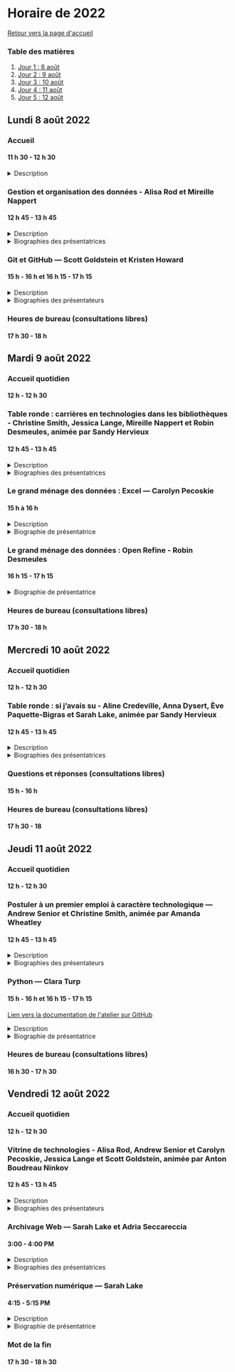 # Horaire de 2022
[Retour vers la page d'accueil](https://code4libmontreal.github.io/Programme-BiblioTECH/)

### Table des matières
1. [Jour 1 : 8 août](#lundi)
2. [Jour 2 : 9 août](#mardi)
3. [Jour 3 : 10 août](#mercredi)
4. [Jour 4 : 11 août](#jeudi)
5. [Jour 5 : 12 août](#vendredi)


## Lundi 8 août 2022 <a name="lundi"></a>

### Accueil
#### 11 h 30 - 12 h 30 <br>

<details>
  <summary>Description</summary>
Présentations, plan de la semaine, procédures pour les heures de bureau et les contenus asynchrones.
  </details>

### Gestion et organisation des données - Alisa Rod et Mireille Nappert
#### 12 h 45 - 13 h 45 <br>
<details>
  <summary>Description</summary>
Cet atelier présentera les meilleures pratiques pour une gestion efficace des données pendant le processus de recherche. Les participant·e·s découvriront des trucs et astuces, ainsi que des exemples, pour mieux organiser les données dans des fichiers et des dossiers, créer une organisation des dossiers et de la documentation README (parfois, LISEZ-MOI) pour une cartographie des arborescences, ainsi que mettre en place une convention de nommage.
      </details>
<details>
  <summary>Biographies des présentatrices</summary>
Alisa Beth Rod, PhD, est experte en gestion des données de recherche à la bibliothèque de l'Université McGill. Elle détient une maîtrise et un doctorat en sciences politiques de la University of California à Santa Barbara, ainsi qu'un baccalauréat en bioéthique de la American Jewish University. Elle est actuallement inscrite au programme de maîtrise en sciences de l'information de McGill. Avant de se joindre à l'équipe de McGill, Alisa a occupé les postes de responsable méthodologique des sondages à Ithaka S+R, puis de directrice associée à la Empirical Reasoning Center au collège Barnard de Columbia University. <br><br>
Mireille Nappert (elle) est archiviste numérique au Service de gestion de l'information institutionnelle et des archives de HEC Montréal depuis 2019. Elle est membre du Groupe de travail sur la GDR du Sous-comité des bibliothèques du Bureau de coopération interuniversitaire; et du Groupe d’experts sur la préservation, du réseau d’experts GDR de l’Alliance de recherche numérique du Canada. Elle est titulaire d'un MLIS de l'Université McGill.
  </details>
      
### Git et GitHub — Scott Goldstein et Kristen Howard
#### 15 h - 16 h et 16 h 15 - 17 h 15 <br>

<details>
  <summary>Description</summary>
Des premiers pas avec Git/GitHub. Cet atelier ne permettra pas de développer une expertise avec Git/GitHub. En fait, les participant·e·s ne seront probablement pas très à l’aise avec Git. Mais ce n’est pas grave! Nous proposons une introduction, puis, comme en toute chose, la pratique fera le reste. 
    </details>
<details>
  <summary>Biographies des présentateurs</summary>
Scott Goldstein est le coordonnateur des services web et des technologies à la bibliothèque de l'Université McGill.<br><br>
Kristen Howard est la bibliothécaire disciplinaire pour l'histoire, les études classiques, l'information gouvernementale, et les études autochtones. Elle était de la cohorte 2021 du programme Jumpstart de la North Carolina State University, ce qui l'a incitée à s'impliquer dans un programme similaire ici à Montréal. Elle détient une maîtrise en sciences de l'information de l'Université McGill et un doctorat en histoire de l'University of Arizona.
  </details>

### Heures de bureau (consultations libres)
#### 17 h 30 - 18 h

## Mardi 9 août 2022 <a name="mardi"></a>

### Accueil quotidien
#### 12 h - 12 h 30 <br>

### Table ronde : carrières en technologies dans les bibliothèques - Christine Smith, Jessica Lange, Mireille Nappert et Robin Desmeules, animée par Sandy Hervieux
#### 12 h 45 - 13 h 45 
<details>
  <summary>Description</summary>
Les conférencier·ère·s parleront de leur parcours, de la MSI/MIS à leur emploi actuel. Elles et ils présenteront les compétences technologiques clés dans leur emploi, et ce qu’ils et elles auraient fait différemment s’ils et elles avaient su ce que seraient leurs rôles. 
  </details>
<details>
  <summary>Biographies des présentatrices</summary>
Christine F. Smith, MBSI, est chef des acquisitions et des publications en série à l'Université Concordia. Elle possède une vaste expérience dans le domaine des bibliothèques et de l'information incluant la participation aux nombreux comités et groupes de travail ainsi que le service aux conseils d'administration de plusieurs associations provinciales, nationales et internationales.<br><br>
Jessica Lange est la bibliothécaire en communication savante à McGill. Elle offre donc à la communauté des services dans les domaines de l'accès libre, l'édition, les droits d'auteur, et les ressources éducatives libres (REL). Elle est également gestionnaire du dépôt institutionnel de McGill, ainsi que de son programme de publications savantes. Ses recherches portent notamment sur les publications savantes et l'accès libre.<br><br>
Mireille Nappert (elle) est archiviste numérique au Service de gestion de l'information institutionnelle et des archives de HEC Montréal depuis 2019. Elle est membre du Groupe de travail sur la GDR du Sous-comité des bibliothèques du Bureau de coopération interuniversitaire; et du Groupe d’experts sur la préservation, du réseau d’experts GDR de l’Alliance de recherche numérique du Canada. Elle est titulaire d'un MLIS de l'Université McGill.<br><br>
Robin Desmeules est bibliothécaire en catalogage à l'Université McGill depuis 2015. Son expertise se situe au niveau des documents rares et des collections spéciales, ainsi que dans les données liées. Son travail porte sur les approches critiques de l'organisation des connaissances, l'expérimentation et la mise en œuvre de données liées pour des collections spéciales et les systèmes de conventions d'appellations générés par la communauté.
  </details>
  
### Le grand ménage des données : Excel — Carolyn Pecoskie
#### 15 h à 16 h 
<details>
  <summary>Description</summary>
L’objectif de l’atelier d’aujourd’hui est de vous présenter des trucs, astuces et outils utiles dans Excel, pour commencer à guider votre travail avec Excel en tant que professionnel de l’information. Cette session ne sera en aucun cas exhaustive, en terms de couverture de tout ce dont vous pourriez avoir besoin dans Excel, mais nous espérons qu’à la fin de la session, vous pourrez :
<ul><li>Être conscient d’une gamme d’outils et de fonctions qui (d’après l’expérience de la présentatrice) sont très utiles pour le travail de la bibliothèque</li>
<li>Soyez au courant de quelques trucs et astuces utiles pour gagner du temps et tirer le meilleur parti de ce qu’Excel peut faire pour vous</li>
<li>Soyez plus confiant dans votre capacité à naviguer dans Excel et à consulter Google, le site d’aide de Microsoft Excel et d’autres sources chaque fois que vous avez besoin de trouver un nouvel outil ou une nouvelle fonction ou de résoudre une erreur</li></ul>
  </details>
<details>
  <summary>Biographie de présentatrice</summary>
Carolyn Pecoskie travaille comme bibliothécaire des métadonnées et des ressources électroniques à l'Université McGill depuis fevrier 2020. Avant de se joindre à McGill, Carolyn a travaillé comme bibliothécaire médicale au système hopitalier Trillium Health Partners à Mississauga, en Ontario. Elle est diplômée du programme « Master of Information » de l'Université de Toronto. Carolyn aime chercher de nouvelles façons créatives d'appliquer la technologie pour maintenir les collections des ressources électronqiues de McGill et travailler sur des projets de nettoyage et de migration des métadonnées. Ses intérêts professionnels incluent l'automatisation et les solutions programmatiques pour la gestion des ressources électroniques ; explorer les impacts environnementaux des bibliothèques et des collections ; et des opportunités de mentorat pour la bibliothéconomie. 
  </details>

### Le grand ménage des données : Open Refine - Robin Desmeules
#### 16 h 15 - 17 h 15 
<details>
  <summary>Biographie de présentatrice</summary>
Robin Desmeules est bibliothécaire en catalogage à l'Université McGill depuis 2015. Son expertise se situe au niveau des documents rares et des collections spéciales, ainsi que dans les données liées. Son travail porte sur les approches critiques de l'organisation des connaissances, l'expérimentation et la mise en œuvre de données liées pour des collections spéciales et les systèmes de conventions d'appellations générés par la communauté.
  </details>

### Heures de bureau (consultations libres)
#### 17 h 30 - 18 h

## Mercredi 10 août 2022 <a name="mercredi"></a>

### Accueil quotidien
#### 12 h - 12 h 30 <br>

### Table ronde : si j’avais su - Aline Credeville, Anna Dysert, Ève Paquette-Bigras et Sarah Lake, animée par Sandy Hervieux
#### 12 h 45 - 13 h 45 

<details>
  <summary>Description</summary>
Les conférencier·ère·s échangeront sur ce qu’ils et elles auraient aimé savoir avant de se lancer dans leurs rôles actuels. Chaque personne présentera une situation dans laquelle elle s’est sentie démunie et comment elle a réussi à régler les choses — ou en tout cas, à tirer partie de cette expérience.
  </details>
<details>
  <summary>Biographies des présentatrices</summary>
Aline Crédeville, Bibliothécaire système à l’UQTR. Je travaille aussi à titre de bibliothécaire système en soutien aux 9 UQ. Ces 3 dernières années j’ai travaillé localement et pour le BCI pour tester et paramétrer la circulation entre les instances WMS des BUQ. Et plein d’affaires connexes.<br><br>
Anna Dysert est bibliothécaire associée à la bibliothèque de l'Université 
McGill, où elle se spécialise dans les métadonnées et le catalogage des 
collections spéciales et des archives. Elle est titulaire d'une maîtrise du Centre d'études médiévales et du Book History & Print Culture Program de l'Université de Toronto, ainsi que d'un MLIS en études archivistiques de l'Ecole des études de l'information à McGill.<br><br>
Ève Paquette-Bigras est bibliothécaire en gestion des données de recherche aux bibliothèques de l’Université de Montréal depuis 2018. Elle a précédemment occupé un poste de bibliothécaire-conseil pour la Faculté de sciences et génie à la Bibliothèque de l’Université Laval. Elle est impliquée dans le Réseau Portage, maintenant intégré à l’Alliance de recherche numérique du Canada, depuis plusieurs années. Détentrice d’un baccalauréat en informatique et génie logiciel (UQAM, 2007) et d’une maitrise en sciences de l’information (Université de Montréal, 2013), elle est maintenant candidate au doctorat en sciences de l’information à l’Université de Montréal. Elle est à ce titre membre étudiante du Centre interuniversitaire de recherche sur la science et la technologie.<br><br>
Sarah Lake est la bibliothécaire responsable de la préservation numérique à l'Université Concordia, où elle supervise l'infrastructure et les projets de préservation numérique. Elle offre régulièrement des ateliers sur l'archivage web et s'est récemment jointe au Comité de coordination de la Coalition canadienne de l’archivage Web. Elle est détentrice d'une maîtrise en sciences de l'information (MIS) de McGill et d'un baccalauréat en arts de l'Université Concordia. 
  </details>

### Questions et réponses (consultations libres)
#### 15 h - 16 h 

### Heures de bureau (consultations libres)
#### 17 h 30 - 18

## Jeudi 11 août 2022 <a name="jeudi"></a>

### Accueil quotidien
#### 12 h - 12 h 30 <br>

### Postuler à un premier emploi à caractère technologique — Andrew Senior et Christine Smith, animée par Amanda Wheatley 
#### 12 h 45 - 13 h 45 

<details>
  <summary>Description</summary>
Une discussion ouverte et sans détour sur ce que les conférencier·ère·s recherchent quand ils et elles affichent un poste. Cette présentation portera notamment sur les meilleures pratiques dans la rédaction d’un CV et d’une lettre de couverture, pour les entrevues, le réseautage, et la recherche d’affichages. 
  </details>
<details>
  <summary>Biographies des présentateurs</summary>
Andrew Senior est bibliothécaire agrégé et coordonnateur des ressources numériques et des périodiques au service des collections de la bibliothèque de l'Université McGill. Avant 2013, il occupait un poste de catalogueur à la Marvin Duchow Music Library. Ses recherches portent sur les données liées et sur la modélisation des ressources continues, l'utilisation des collections numériques, les technologies mobiles, et les flux de ressources numériques. Il est membre du sous-comité des droits aux bases de connaissances du RCDR, ainsi que du comité permanent KBART de NISO.<br><br>
Christine F. Smith, MBSI, est chef des acquisitions et des publications en série à l'Université Concordia. Elle possède une vaste expérience dans le domaine des bibliothèques et de l'information incluant la participation aux nombreux comités et groupes de travail ainsi que le service aux conseils d'administration de plusieurs associations provinciales, nationales et internationales.
  </details>
  
### Python — Clara Turp
#### 15 h - 16 h et 16 h 15 - 17 h 15 
[Lien vers la documentation de l'atelier sur GitHub](https://github.com/Code4LibMontreal/IntroductionPython)

<details>
  <summary>Description</summary>
Une introduction à Python. Vous créerez du code en utilisant une méthode pratique de codage assisté. Cet atelier utilisera des contenus élaborés par Carpentries et vise à donner aux participant·e·s les connaissances essentielles au développement de projets.
  </details>
<details>
  <summary>Biographie de présentatrice</summary>
Clara Turp est la bibliothécaire des systèmes de découvertes de la Bibliothèque de l'Université McGill. Elle a commencé à McGill en 2018 en tant que bibliothécaire analyste des métadonnées. Elle est devenue bibliothécaire des systèmes de découvertes vers la fin 2018. Elle gère le catalogue et son intégration avec les systèmes périphériques. Elle a fondé un chapitre montréalais du groupe Code4Lib, elle fait partie du réseau d'experts GDR de l'Alliance de recherche numérique du Canada, et prend part de Groupe de travail au sein du Bureau de coopération interuniversitaire. Ses intérêts pour la recherche incluent comment les changements de systèmes impactent les usagers et les implications éthiques de l'utilisation de l'intelligence artificielle dans les systèmes de découvertes. 
  </details>

### Heures de bureau (consultations libres)
#### 16 h 30 - 17 h 30 

## Vendredi 12 août 2022 <a name="vendredi"></a>

### Accueil quotidien
#### 12 h - 12 h 30 <br>

### Vitrine de technologies - Alisa Rod, Andrew Senior et Carolyn Pecoskie, Jessica Lange et Scott Goldstein, animée par Anton Boudreau Ninkov
#### 12 h 45 - 13 h 45 

<details>
  <summary>Description</summary>
Des présentations dynamiques lors desquelles les conférencier·ère·s feront des démonstrations des technologiques les plus utiles à leurs tâches ou de technologies maison dont elles et ils se servent dans le cadre de leurs emplois. Les technologies comprennent Borealis Dataverse, EZproxy, Samvera et SpringShare LibApps.
  </details>
<details>
  <summary>Biographies des présentateurs</summary>
Alisa Beth Rod, PhD, est experte en gestion des données de recherche à la bibliothèque de l'Université McGill. Elle détient une maîtrise et un doctorat en sciences politiques de la University of California à Santa Barbara, ainsi qu'un baccalauréat en bioéthique de la American Jewish University. Elle est actuallement inscrite au programme de maîtrise en sciences de l'information de McGill. Avant de se joindre à l'équipe de McGill, Alisa a occupé les postes de responsable méthodologique des sondages à Ithaka S+R, puis de directrice associée à la Empirical Reasoning Center au collège Barnard de Columbia University. <br><br>
Andrew Senior est bibliothécaire agrégé et coordonnateur des ressources numériques et des périodiques au service des collections de la bibliothèque de l'Université McGill. Avant 2013, il occupait un poste de catalogueur à la Marvin Duchow Music Library. Ses recherches portent sur les données liées et sur la modélisation des ressources continues, l'utilisation des collections numériques, les technologies mobiles, et les flux de ressources numériques. Il est membre du sous-comité des droits aux bases de connaissances du RCDR, ainsi que du comité permanent KBART de NISO.<br><br>
Carolyn Pecoskie travaille comme bibliothécaire des métadonnées et des ressources électroniques à l'Université McGill depuis fevrier 2020. Avant de se joindre à McGill, Carolyn a travaillé comme bibliothécaire médicale au système hopitalier Trillium Health Partners à Mississauga, en Ontario. Elle est diplômée du programme « Master of Information » de l'Université de Toronto. Carolyn aime chercher de nouvelles façons créatives d'appliquer la technologie pour maintenir les collections des ressources électronqiues de McGill et travailler sur des projets de nettoyage et de migration des métadonnées. Ses intérêts professionnels incluent l'automatisation et les solutions programmatiques pour la gestion des ressources électroniques ; explorer les impacts environnementaux des bibliothèques et des collections ; et des opportunités de mentorat pour la bibliothéconomie.<br><br>
Jessica Lange est la bibliothécaire en communication savante à McGill. Elle offre donc à la communauté des services dans les domaines de l'accès libre, l'édition, les droits d'auteur, et les ressources éducatives libres (REL). Elle est également gestionnaire du dépôt institutionnel de McGill, ainsi que de son programme de publications savantes. Ses recherches portent notamment sur les publications savantes et l'accès libre.<br><br> 
Scott Goldstein est le coordonnateur des services web et des technologies à la bibliothèque de l'Université McGill.
  </details>

### Archivage Web — Sarah Lake et Adria Seccareccia
#### 3:00 - 4:00 PM

<details>
  <summary>Description</summary>
Cet atelier présentera les fondements de l’archivage Web en comparant deux outils fréquemment utilisés par les archivistes, <a href="https://archive-it.org/">Archive-It</a> et <a href="https://conifer.rhizome.org/">Conifer</a>. L’atelier couvrira les bases terminologiques et conceptuelles de l’archivage Web, ainsi que les atouts et rouages de chacun des outils. En plus, les conférencières parleront des défis qu’elles ont surmontés dans la création de collections Web. 
  </details>
<details>
  <summary>Biographies des présentatrices</summary>
Sarah Lake est la bibliothécaire responsable de la préservation numérique à l'Université Concordia, où elle supervise l'infrastructure et les projets de préservation numérique. Elle offre régulièrement des ateliers sur l'archivage web et s'est récemment jointe au Comité de coordination de la Coalition canadienne de l’archivage Web. Elle est détentrice d'une maîtrise en sciences de l'information (MIS) de McGill et d'un baccalauréat en arts de l'Université Concordia. <br><br>
Adria Seccareccia est archiviste à l'Université McGill, dans la section des livres rares et des collections spéciales. Elle a occupé le poste d'archiviste au Centre Canadien d'Architecture, et a été archiviste au Ohio History Center à Columbus, ainsi que pour les Religieuses du Sacré-Coeur de Jésus (chapitre province canadienne). Son poste actuel l'appelle notamment à offrir des services de référence et des formations et à effectuer le traitement des documents d'archives.
  </details>

### Préservation numérique — Sarah Lake
#### 4:15 - 5:15 PM

<details>
  <summary>Description</summary>
Cet atelier présentera les concepts clés de la préservation numérique et une démonstration d’initiatives de préservation effectuées grâce à des projets de code source ouvert comme Archivematica.
  </details>
<details>
  <summary>Biographie de présentatrice</summary>
Sarah Lake est la bibliothécaire responsable de la préservation numérique à l'Université Concordia, où elle supervise l'infrastructure et les projets de préservation numérique. Elle offre régulièrement des ateliers sur l'archivage web et s'est récemment jointe au Comité de coordination de la Coalition canadienne de l’archivage Web. Elle est détentrice d'une maîtrise en sciences de l'information (MIS) de McGill et d'un baccalauréat en arts de l'Université Concordia. 
  </details>


### Mot de la fin
#### 17 h 30 - 18 h 30
